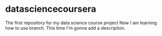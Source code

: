 # datasciencecoursera
The first repository for my data science course project
Now I am learning how to use branch.
This time I'm gonna add a description.
